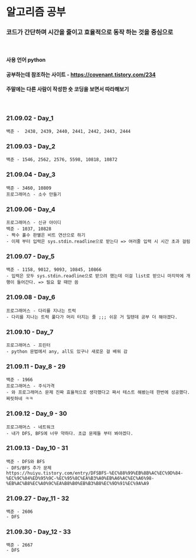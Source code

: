 # 알고리즘 공부

### 코드가 간단하며 시간을 줄이고 효율적으로 동작 하는 것을 중심으로
&nbsp;
#### 사용 언어 python 
#### 공부하는데 참조하는 사이트 - https://covenant.tistory.com/234
#### 주말에는 다른 사람이 작성한 숏 코딩을 보면서 따라해보기
&nbsp;

### 21.09.02 - Day_1
    백준 -  2438, 2439, 2440, 2441, 2442, 2443, 2444

### 21.09.03 - Day_2
    백준 - 1546, 2562, 2576, 5598, 10818, 10872

### 21.09.04 - Day_3
    백준 - 3460, 10809  
    프로그래머스 - 소수 만들기

### 21.09.06 - Day_4
    프로그래머스 - 신규 아이디
    백준 - 1037, 10828
    - 짝수 홀수 판별은 비트 연산으로 하기
    - 이제 부터 입력은 sys.stdin.readline으로 받는다 => 여러줄 입력 시 시간 초과 걸림

### 21.09.07 - Day_5
    백준 - 1158, 9012, 9093, 10845, 10866
    - 입력은 모두 sys.stdin.readline으로 받으려 했는데 이걸 list로 받으니 마지막에 개행이 들어간다. => 필요 할 때만 씀

### 21.09.08 - Day_6
    프로그래머스 - 다리를 지나는 트럭 
    - 다리를 지나는 트럭 풀다가 머리 터지는 줄 ;;; 쉬운 거 일텐데 공부 더 해야겠다.

### 21.09.10 - Day_7
    프로그래머스 - 프린터
    - python 문법에서 any, all도 있구나 새로운 걸 배워 감

### 21.09.11 - Day_8 - 29
    백준 - 1966
    프로그래머스 - 주식가격
    - 와 프로그래머스 문제 진짜 효율적으로 생각했다고 짜서 테스트 해봤는데 한번에 성공했다. 짜릿하네 ㅋㅋ

### 21.09.12 - Day_9 - 30
    프로그래머스 - 네트워크
    - 내가 DFS, BFS에 너무 약하다. 초급 문제들 부터 봐야겠다.

### 21.09.13 - Day_10 - 31
    백준 - DFS와 BFS
    - DFS/BFS 추가 문제
    https://huiyu.tistory.com/entry/DFSBFS-%EC%88%99%EB%8B%AC%EC%9D%84-%EC%9C%84%ED%95%9C-%EC%95%8C%EA%B3%A0%EB%A6%AC%EC%A6%98-%EB%AC%B8%EC%A0%9C%EA%B8%B0%EB%B3%B8%EC%9D%91%EC%9A%A9

### 21.09.27 - Day_11 - 32
    백준 - 2606
    - DFS

### 21.09.30 - Day_12 - 33
    백준 - 2667
    - DFS